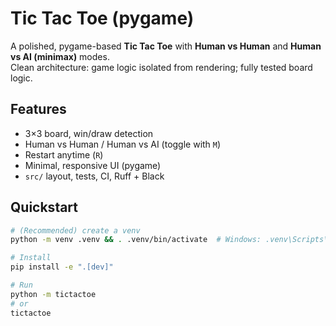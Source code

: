 # Tic Tac Toe (pygame)

A polished, pygame-based **Tic Tac Toe** with **Human vs Human** and **Human vs AI (minimax)** modes.  
Clean architecture: game logic isolated from rendering; fully tested board logic.

## Features
- 3×3 board, win/draw detection
- Human vs Human / Human vs AI (toggle with `M`)
- Restart anytime (`R`)
- Minimal, responsive UI (pygame)
- `src/` layout, tests, CI, Ruff + Black

## Quickstart

```bash
# (Recommended) create a venv
python -m venv .venv && . .venv/bin/activate  # Windows: .venv\Scripts\activate

# Install
pip install -e ".[dev]"

# Run
python -m tictactoe
# or
tictactoe
